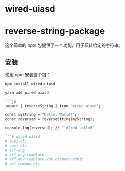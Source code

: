 # wired-uiasd
# reverse-string-package

这个简单的 npm 包提供了一个功能，用于反转给定的字符串。

## 安装

使用 npm 安装这个包：

```bash
npm install wired-uiasd

yarn add wired-uiasd

```js
import { reverseString } from 'wired-uiasd';

const myString = "Hello, World!";
const reversed = reverseString(myString);

console.log(reversed); // "!dlroW ,olleH"

```# wired-uiasd
# zwei-cli
# zwei-cli
# eff-org
# eff-org-template
# eff-dev-template-vue-element-admin
# eff-components

